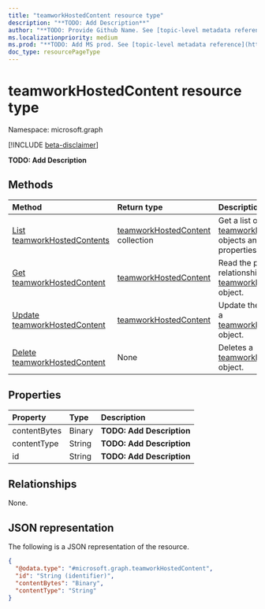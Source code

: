 ```yaml
---
title: "teamworkHostedContent resource type"
description: "**TODO: Add Description**"
author: "**TODO: Provide Github Name. See [topic-level metadata reference](https://msgo.azurewebsites.net/add/document/guidelines/metadata.html#topic-level-metadata)**"
ms.localizationpriority: medium
ms.prod: "**TODO: Add MS prod. See [topic-level metadata reference](https://msgo.azurewebsites.net/add/document/guidelines/metadata.html#topic-level-metadata)**"
doc_type: resourcePageType
---
```


# teamworkHostedContent resource type

Namespace: microsoft.graph

[!INCLUDE [beta-disclaimer](../../includes/beta-disclaimer.md)]

**TODO: Add Description**

## Methods
|Method|Return type|Description|
|:---|:---|:---|
|[List teamworkHostedContents](../api/teamworkhostedcontent-list.md)|[teamworkHostedContent](../resources/teamworkhostedcontent.md) collection|Get a list of the [teamworkHostedContent](../resources/teamworkhostedcontent.md) objects and their properties.|
|[Get teamworkHostedContent](../api/teamworkhostedcontent-get.md)|[teamworkHostedContent](../resources/teamworkhostedcontent.md)|Read the properties and relationships of a [teamworkHostedContent](../resources/teamworkhostedcontent.md) object.|
|[Update teamworkHostedContent](../api/teamworkhostedcontent-update.md)|[teamworkHostedContent](../resources/teamworkhostedcontent.md)|Update the properties of a [teamworkHostedContent](../resources/teamworkhostedcontent.md) object.|
|[Delete teamworkHostedContent](../api/teamworkhostedcontent-delete.md)|None|Deletes a [teamworkHostedContent](../resources/teamworkhostedcontent.md) object.|

## Properties
|Property|Type|Description|
|:---|:---|:---|
|contentBytes|Binary|**TODO: Add Description**|
|contentType|String|**TODO: Add Description**|
|id|String|**TODO: Add Description**|

## Relationships
None.

## JSON representation
The following is a JSON representation of the resource.
<!-- {
  "blockType": "resource",
  "keyProperty": "id",
  "@odata.type": "microsoft.graph.teamworkHostedContent",
  "openType": false
}
-->
``` json
{
  "@odata.type": "#microsoft.graph.teamworkHostedContent",
  "id": "String (identifier)",
  "contentBytes": "Binary",
  "contentType": "String"
}
```

